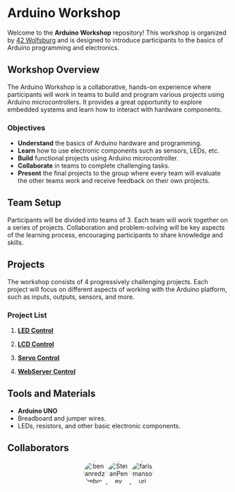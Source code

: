 # Arduino Workshop

Welcome to the **Arduino Workshop** repository! This workshop is organized by [42 Wolfsburg](https://www.42wolfsburg.de) and is designed to introduce participants to the basics of Arduino programming and electronics.

## Workshop Overview

The Arduino Workshop is a collaborative, hands-on experience where participants will work in teams to build and program various projects using Arduino microcontrollers. It provides a great opportunity to explore embedded systems and learn how to interact with hardware components.

### Objectives

- **Understand** the basics of Arduino hardware and programming.
- **Learn** how to use electronic components such as sensors, LEDs, etc.
- **Build** functional projects using Arduino microcontroller.
- **Collaborate** in teams to complete challenging tasks.
- **Present** the final projects to the group where every team will evaluate the other teams work and receive feedback on their own projects.

## Team Setup

Participants will be divided into teams of 3. Each team will work together on a series of projects. Collaboration and problem-solving will be key aspects of the learning process, encouraging participants to share knowledge and skills.

## Projects

The workshop consists of 4 progressively challenging projects. Each project will focus on different aspects of working with the Arduino platform, such as inputs, outputs, sensors, and more.

### Project List

1. **[LED Control](https://github.com/benanredzhebov/Arduino_Uno_Workshop/blob/main/ex00%20-%20LED%20control/README.md)**

2. **[LCD Control](https://github.com/benanredzhebov/Arduino_Uno_Workshop/tree/main/ex01%20-%20LCD%20control)**

3. **[Servo Control](https://github.com/benanredzhebov/Arduino/tree/main/ex02%20-%20Servo%20control)**

4. **[WebServer Control](https://github.com/benanredzhebov/Arduino/tree/main/ex03%20-%20Webserver%20control)**

## Tools and Materials

- **Arduino UNO**
- Breadboard and jumper wires.
- LEDs, resistors, and other basic electronic components.

## Collaborators

<p align="center">
  <a href="https://github.com/benanredzhebov" title="Benan Redzhebov">
    <img src="https://github.com/benanredzhebov.png?size=50" alt="benanredzhebov" style="border-radius: 50%; width: 50px;">
  </a>
  <a href="https://github.com/StefanPenev" title="Stefan Penev">
    <img src="https://github.com/StefanPenev.png?size=50" alt="StefanPenev" style="border-radius: 50%; width: 50px;">
  </a>
  <a href="https://github.com/farismansouri" title="Faris Mansouri">
    <img src="https://github.com/farismansouri.png?size=50" alt="farismansouri" style="border-radius: 50%; width: 50px;">
  </a>
</p>

